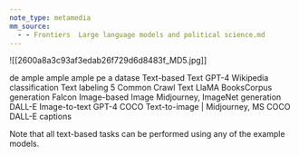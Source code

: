 ```yaml
---
note_type: metamedia
mm_source:
  - - Frontiers  Large language models and political science.md
---
```


![[2600a8a3c93af3edab26f729d6d8483f_MD5.jpg]]

de ample ample ample
pe a datase
Text-based Text GPT-4 Wikipedia
classification
Text labeling 5 Common
Crawl
Text LlaMA BooksCorpus
generation
Falcon
Image-based Image Midjourney, ImageNet
generation DALL-E
Image-to-text GPT-4 COCO
Text-to-image | Midjourney, MS COCO
DALL-E captions

Note that all text-based tasks can be performed using any of the example models.


